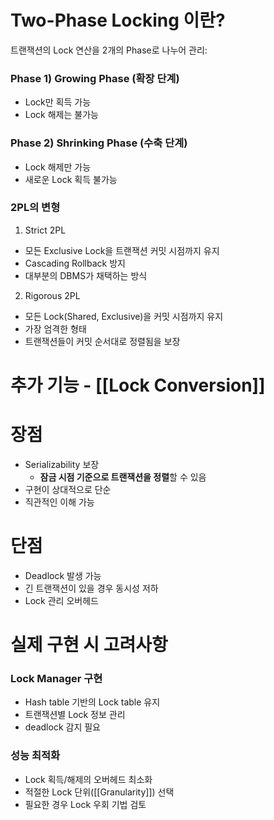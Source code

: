 # Two-Phase Locking 이란?
트랜잭션의 Lock 연산을 2개의 Phase로 나누어 관리:
### Phase 1) Growing Phase (확장 단계)
- Lock만 획득 가능
- Lock 해제는 불가능

### Phase 2) Shrinking Phase (수축 단계)
- Lock 해제만 가능 
- 새로운 Lock 획득 불가능


### 2PL의 변형
1) Strict 2PL
- 모든 Exclusive Lock을 트랜잭션 커밋 시점까지 유지
- Cascading Rollback 방지
- 대부분의 DBMS가 채택하는 방식

2) Rigorous 2PL
- 모든 Lock(Shared, Exclusive)을 커밋 시점까지 유지
- 가장 엄격한 형태
- 트랜잭션들이 커밋 순서대로 정렬됨을 보장


# 추가 기능 - [[Lock Conversion]]


# 장점
- Serializability 보장 
	- **잠금 시점 기준으로 트랜잭션을 정렬**할 수 있음
- 구현이 상대적으로 단순 
- 직관적인 이해 가능

# 단점
- Deadlock 발생 가능 
- 긴 트랜잭션이 있을 경우 동시성 저하 
- Lock 관리 오버헤드


# 실제 구현 시 고려사항
### Lock Manager 구현
- Hash table 기반의 Lock table 유지
- 트랜잭션별 Lock 정보 관리
- deadlock 감지 필요

### 성능 최적화
- Lock 획득/해제의 오버헤드 최소화
- 적절한 Lock 단위([[Granularity]]) 선택
- 필요한 경우 Lock 우회 기법 검토